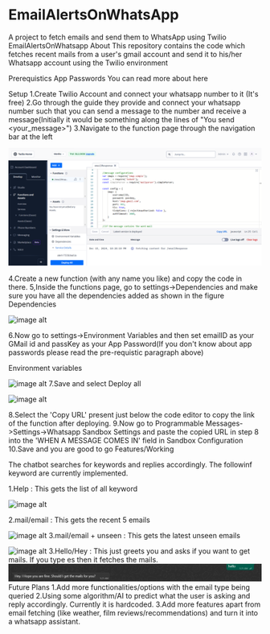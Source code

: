 # EmailAlertsOnWhatsApp
A project to fetch emails and send them to  WhatsApp using Twilio
EmailAlertsOnWhatsapp
About
This repository contains the code which fetches recent mails from a user's gmail account and send it to his/her Whatsapp account using the Twilio environment

Prerequistics
App Passwords
You can read more about here

Setup
  1.Create Twilio Account and connect your whatsapp number to it (It's free)
  2.Go through the guide they provide and connect your whatsapp number such that you can send a message to the number and receive a message(Initially it would be something along the lines of "You send <your_message>")
  3.Navigate to the function page through the navigation bar at the left
  
   ![image alt](https://github.com/Monika803-ops/EmailAlertsOnWhatsApp/blob/51f6939ac590b13727fd4654428c1e556ef2c45c/Screenshot%202024-12-15%20225226.png)
  
                     
    

4.Create a new function (with any name you like) and copy the code in there.
5,Inside the functions page, go to settings->Dependencies and make sure you have all the dependencies added as shown in the figure
Dependencies
                                              
 ![image alt]()


6.Now go to settings->Environment Variables and then set emailID as your GMail id and passKey as your App Password(If you don't know about app passwords please read the pre-requistic paragraph above)

   Environment variables
 
 ![image alt]()
7.Save and select Deploy all

 ![image alt]()
 
8.Select the 'Copy URL' present just below the code editor to copy the link of the function after deploying.
9.Now go to Programmable Messages->Settings->Whatsapp Sandbox Settings and paste the copied URL in step 8 into the 'WHEN A MESSAGE COMES IN' field in Sandbox Configuration
10.Save and you are good to go
Features/Working

The chatbot searches for keywords and replies accordingly. The followinf keyword are currently implemented.

1.Help : This gets the list of all keyword
 
 ![image alt]()

2.mail/email : This gets the recent 5 emails
 
 ![image alt]()
3.mail/email + unseen : This gets the latest  unseen emails
 

 ![image alt]()
3.Hello/Hey : This just greets you and asks if you want to get mails. If you type es then it fetches the mails.
  ![image alt](https://github.com/Monika803-ops/EmailAlertsOnWhatsApp/blob/f8a68fff3264c7f7d02a69d11179b798ca67d457/Screenshot%202024-12-16%20013809.png)
Future Plans
1.Add more functionalities/options with the email type being queried
2.Using some algorithm/AI to predict what the user is asking and reply accordingly. Currently it is hardcoded.
3.Add more features apart from email fetching (like weather, film reviews/recommendations) and turn it into a whatsapp assistant.


